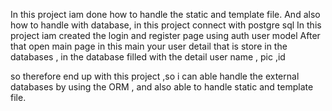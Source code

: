 In this project iam done how to handle the static and template file.
And also how to handle with database, in this project connect with postgre sql
In this project iam created the login and register page using auth user model
After that open main page in this main your user detail that is store in the databases , in the database filled with the detail user name , pic ,id

so therefore end up with this project ,so i can able handle the external databases by using the ORM , and also able to handle static and template file. 

